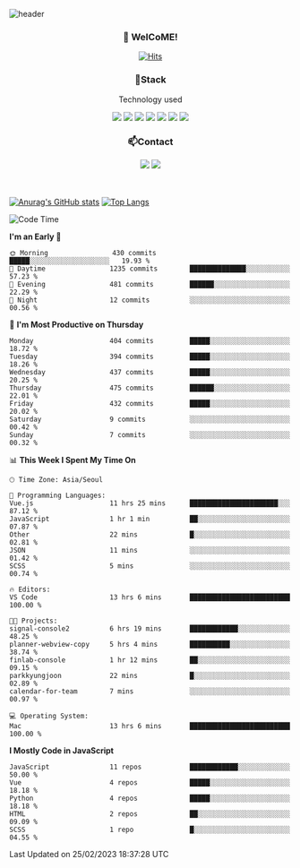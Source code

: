 ![header](https://capsule-render.vercel.app/api?type=waving&color=gradient&height=200&text=Kyungjoon&fontAlign=70&fontAlignY=40&animation=twinkling)

<h3 align="center">👋 WelCoME!</h3>

<div align=center>
  
[![Hits](https://hits.seeyoufarm.com/api/count/incr/badge.svg?url=https%3A%2F%2Fgithub.com%2Fuvula6921&count_bg=%2322BAC9&title_bg=%23827F7F&icon=iconify.svg&icon_color=%2325A27F&title=visits&edge_flat=false)](https://hits.seeyoufarm.com)
  
</div>
<h3 align="center">📌Stack</h3>
<p align="center">Technology used</p>
<div align="center"><img src="https://img.shields.io/badge/HTML5-E34F26?style=flat-square&logo=HTML5&logoColor=white"></img> <img src="https://img.shields.io/badge/CSS3-0A84FF?style=flat-square&logo=CSS3&logoColor=white"></img> <img src="https://img.shields.io/badge/JavaScript-FFCD11?style=flat-square&logo=JavaScript&logoColor=white"></img> <img src="https://img.shields.io/badge/React-00BCF6?style=flat-square&logo=React&logoColor=white"></img> <img src="https://img.shields.io/badge/jQuery-3655FF?style=flat-square&logo=jQuery&logoColor=white"></img> <img src="https://img.shields.io/badge/Ruby-E0115F?style=flat-square&logo=Ruby&logoColor=white"></img> <img src="https://img.shields.io/badge/Python-4B8BBE?style=flat-square&logo=Python&logoColor=white"></img></div>

<h3 align="center">📫Contact</h3>
<div align="center"><a href="https://velog.io/@uvula6921/"><img src="https://img.shields.io/badge/Blog-20c997?style=flat-square&logo=V&logoColor=white"/></a> <a href="pkj6921@gmail.com"><img src="https://img.shields.io/badge/Gmail-EA4335?style=flat-square&logo=Gmail&logoColor=white"/></a></div>
<br>
<br>

[![Anurag's GitHub stats](https://github-readme-stats.vercel.app/api?username=uvula6921&hide=stars,issues&show_icons=true&count_private=true&theme=tokyonight)](https://github.com/anuraghazra/github-readme-stats)
[![Top Langs](https://github-readme-stats.vercel.app/api/top-langs/?username=uvula6921&hide=css,jupyter%20notebook,html&exclude_repo=uvula6921,uvula6921.github.io&layout=compact&langs_count=8)](https://github.com/anuraghazra/github-readme-stats)

<!--START_SECTION:waka-->
![Code Time](http://img.shields.io/badge/Code%20Time-1%2C435%20hrs%2016%20mins-blue)

**I'm an Early 🐤** 

```text
🌞 Morning                430 commits         █████░░░░░░░░░░░░░░░░░░░░   19.93 % 
🌆 Daytime                1235 commits        ██████████████░░░░░░░░░░░   57.23 % 
🌃 Evening                481 commits         ██████░░░░░░░░░░░░░░░░░░░   22.29 % 
🌙 Night                  12 commits          ░░░░░░░░░░░░░░░░░░░░░░░░░   00.56 % 
```
📅 **I'm Most Productive on Thursday** 

```text
Monday                   404 commits         █████░░░░░░░░░░░░░░░░░░░░   18.72 % 
Tuesday                  394 commits         █████░░░░░░░░░░░░░░░░░░░░   18.26 % 
Wednesday                437 commits         █████░░░░░░░░░░░░░░░░░░░░   20.25 % 
Thursday                 475 commits         ██████░░░░░░░░░░░░░░░░░░░   22.01 % 
Friday                   432 commits         █████░░░░░░░░░░░░░░░░░░░░   20.02 % 
Saturday                 9 commits           ░░░░░░░░░░░░░░░░░░░░░░░░░   00.42 % 
Sunday                   7 commits           ░░░░░░░░░░░░░░░░░░░░░░░░░   00.32 % 
```


📊 **This Week I Spent My Time On** 

```text
🕑︎ Time Zone: Asia/Seoul

💬 Programming Languages: 
Vue.js                   11 hrs 25 mins      ██████████████████████░░░   87.12 % 
JavaScript               1 hr 1 min          ██░░░░░░░░░░░░░░░░░░░░░░░   07.87 % 
Other                    22 mins             █░░░░░░░░░░░░░░░░░░░░░░░░   02.81 % 
JSON                     11 mins             ░░░░░░░░░░░░░░░░░░░░░░░░░   01.42 % 
SCSS                     5 mins              ░░░░░░░░░░░░░░░░░░░░░░░░░   00.74 % 

🔥 Editors: 
VS Code                  13 hrs 6 mins       █████████████████████████   100.00 % 

🐱‍💻 Projects: 
signal-console2          6 hrs 19 mins       ████████████░░░░░░░░░░░░░   48.25 % 
planner-webview-copy     5 hrs 4 mins        ██████████░░░░░░░░░░░░░░░   38.74 % 
finlab-console           1 hr 12 mins        ██░░░░░░░░░░░░░░░░░░░░░░░   09.15 % 
parkkyungjoon            22 mins             █░░░░░░░░░░░░░░░░░░░░░░░░   02.89 % 
calendar-for-team        7 mins              ░░░░░░░░░░░░░░░░░░░░░░░░░   00.97 % 

💻 Operating System: 
Mac                      13 hrs 6 mins       █████████████████████████   100.00 % 
```

**I Mostly Code in JavaScript** 

```text
JavaScript               11 repos            ████████████░░░░░░░░░░░░░   50.00 % 
Vue                      4 repos             █████░░░░░░░░░░░░░░░░░░░░   18.18 % 
Python                   4 repos             █████░░░░░░░░░░░░░░░░░░░░   18.18 % 
HTML                     2 repos             ██░░░░░░░░░░░░░░░░░░░░░░░   09.09 % 
SCSS                     1 repo              █░░░░░░░░░░░░░░░░░░░░░░░░   04.55 % 
```




 Last Updated on 25/02/2023 18:37:28 UTC
<!--END_SECTION:waka-->
